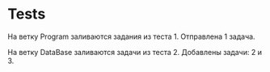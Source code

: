 # Tests

На ветку Program заливаются задания из теста 1. Отправлена 1 задача.

На ветку DataBase заливаются задачи из теста 2. Добавлены задачи: 2 и 3.
